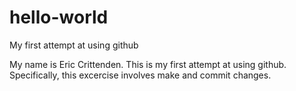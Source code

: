 # hello-world
My first attempt at using github

My name is Eric Crittenden.  This is my first attempt at using github.  Specifically, this excercise involves make and commit changes.
